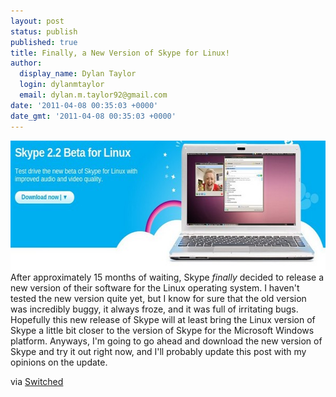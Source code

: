 ```yaml
---
layout: post
status: publish
published: true
title: Finally, a New Version of Skype for Linux!
author:
  display_name: Dylan Taylor
  login: dylanmtaylor
  email: dylan.m.taylor92@gmail.com
date: '2011-04-08 00:35:03 +0000'
date_gmt: '2011-04-08 00:35:03 +0000'
---
```

<p style="text-align: left;"><img class="aligncenter" title="Skype for Linux 2.2" src="/images/blog/2011/04/skype-for-linux4.jpg" alt="" width="600" height="207" /> After approximately 15 months of waiting, Skype <em>finally</em> decided to release a new version of their software for the Linux operating system. I haven't tested the new version quite yet, but I know for sure that the old version was incredibly buggy, it always froze, and it was full of irritating bugs. Hopefully this new release of Skype will at least bring the Linux version of Skype a little bit closer to the version of Skype for the Microsoft Windows platform. Anyways, I'm going to go ahead and download the new version of Skype and try it out right now, and I'll probably update this post with my opinions on the update.</p>
<p>via <a href="http://downloadsquad.switched.com/2011/04/07/skype-for-linux-gets-an-update-after-almost-15-months/">Switched</a></p>
